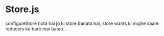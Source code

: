 # Store.js
configureStore hota hai jo ki store banata hai, store wants ki mujhe saare reducers ke bare mai batao...